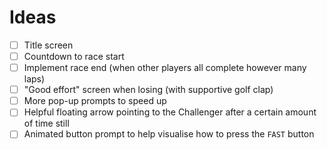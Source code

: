 # Ideas

- [ ] Title screen
- [ ] Countdown to race start
- [ ] Implement race end (when other players all complete however many laps)
- [ ] "Good effort" screen when losing (with supportive golf clap)
- [ ] More pop-up prompts to speed up
- [ ] Helpful floating arrow pointing to the Challenger after a certain amount of time still
- [ ] Animated button prompt to help visualise how to press the `FAST` button
